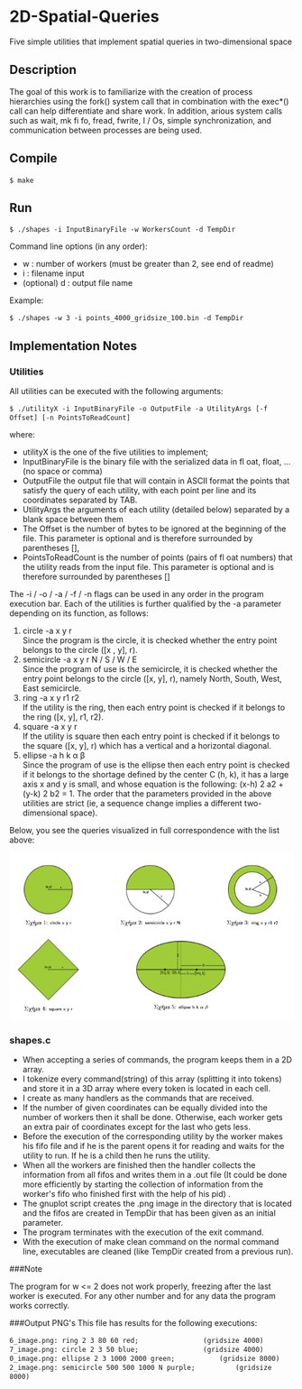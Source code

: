 # 2D-Spatial-Queries
Five simple utilities that implement spatial queries in two-dimensional space

## Description
The goal of this work is to familiarize with the creation of process hierarchies using the fork() system call that in combination with the exec*() call can help differentiate and share work. In addition, arious system calls such as wait, mk fi fo, fread, fwrite, I / Os, simple synchronization, and communication between processes are being used.

## Compile
    $ make

## Run

    $ ./shapes -i InputBinaryFile -w WorkersCount -d TempDir

Command line options (in any order):<br>
* w : number of workers (must be greater than 2, see end of readme)<br>
* i : filename input<br>
* (optional) d : output file name<br>

Example:

    $ ./shapes -w 3 -i points_4000_gridsize_100.bin -d TempDir

## Implementation Notes

### Utilities

All utilities can be executed with the following arguments:<br>

    $ ./utilityX -i InputBinaryFile -o OutputFile -a UtilityArgs [-f Offset] [-n PointsToReadCount]

where:<br>
* utilityX is the one of the five utilities to implement; 
* InputBinaryFile is the binary file with the serialized data in fl oat, float, ... (no space or comma)
* OutputFile the output file that will contain in ASCII format the points that satisfy the query of each utility, with each point per line and its coordinates separated by TAB. 
* UtilityArgs the arguments of each utility (detailed below) separated by a blank space between them 
* The Offset is the number of bytes to be ignored at the beginning of the file. This parameter is optional and is therefore surrounded by parentheses [], 
* PointsToReadCount is the number of points (pairs of fl oat numbers) that the utility reads from the input file. This parameter is optional and is therefore surrounded by parentheses []

The -i / -o / -a / -f / -n flags can be used in any order in the program execution bar. Each of the utilities is further qualified by the -a parameter depending on its function, as follows: 

1. circle -a x y r<br>
Since the program is the circle, it is checked whether the entry point belongs to the circle ([x , y], r).
2. semicircle -a x y r N / S / W / E<br>
Since the program of use is the semicircle, it is checked whether the entry point belongs to the circle ([x, y], r), namely North, South, West, East semicircle. 
3. ring -a x y r1 r2<br>
If the utility is the ring, then each entry point is checked if it belongs to the ring ([x, y], r1, r2). 
4. square -a x y r<br>
If the utility is square then each entry point is checked if it belongs to the square ([x, y], r) which has a vertical and a horizontal diagonal. 
5. ellipse -a h k α β<br>
Since the program of use is the ellipse then each entry point is checked if it belongs to the shortage defined by the center C (h, k), it has a large axis x and y is small, and whose equation is the following: (x-h) 2 a2 + (y-k) 2 b2 = 1.
The order that the parameters provided in the above utilities are strict (ie, a sequence change implies a different two-dimensional space).

Below, you see the queries visualized in full correspondence with the list above:

![Screenshot](Screenshot_2.png)
 
### shapes.c

- When accepting a series of commands, the program keeps them in a 2D array.
- I tokenize every command(string) of this array (splitting it into tokens) and store it in a 3D array where every token is located in each cell.
- I create as many handlers as the commands that are received.
- If the number of given coordinates can be equally divided into the number of workers then it shall be done. Otherwise, each worker gets an extra pair of coordinates except for the last who gets less.
- Before the execution of the corresponding utility by the worker makes his fifo file and if he is the parent opens it for reading and waits for the utility to run. If he is a child then he runs the utility.
- When all the workers are finished then the handler collects the information from all fifos and writes them in a .out file (It could be done more efficiently by starting the collection of information from the worker's fifo who finished first with the help of his pid) .
- The gnuplot script creates the .png image in the directory that is located and the fifos are created in TempDir that has been given as an initial parameter.
- The program terminates with the execution of the exit command.
- With the execution of make clean command on the normal command line, executables are cleaned (like TempDir created from a previous run).	

###Note 

The program for w <= 2 does not work properly, freezing after the last worker is executed. For any other number and for any data the program works correctly.

###Output PNG's
This file has results for the following executions:
	
	6_image.png: ring 2 3 80 60 red;  				(gridsize 4000)
	7_image.png: circle 2 3 50 blue;  				(gridsize 4000)
	0_image.png: ellipse 2 3 1000 2000 green;			(gridsize 8000)
	2_image.png: semicircle 500 500 1000 N purple; 			(gridsize 8000)

